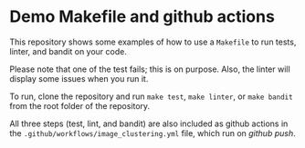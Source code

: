 # Demo Makefile and github actions

This repository shows some examples of how to use a `Makefile` to run tests, linter, and bandit on your code.

Please note that one of the test fails; this is on purpose. Also, the linter will display some issues when you run it.

To run, clone the repository and run `make test`, `make linter`, or `make bandit` from the root folder of the repository.

All three steps (test, lint, and bandit) are also included as github actions in the `.github/workflows/image_clustering.yml` file, which run on _github push_.
